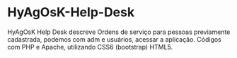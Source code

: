 # HyAgOsK-Help-Desk
HyAgOsK Help Desk descreve Ordens de serviço para pessoas previamente cadastrada, podemos com adm e usuários, acessar a aplicação. Códigos com PHP e Apache, utilizando CSS6 (bootstrap) HTML5.

